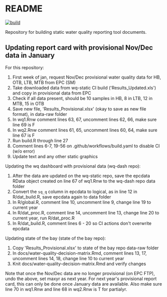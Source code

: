 # README

[![build](https://github.com/tbep-tech/wq-static/workflows/build/badge.svg)](https://github.com/tbep-tech/wq-static/actions)

Repository for building static water quality reporting tool documents. 

## Updating report card with provisional Nov/Dec data in January

For this repository:

1. First week of jan, request Nov/Dec provisional water quality data for HB, OTB, LTB, MTB from EPC (SM)
1. Take downloaded data from wq-static CI build ('Results_Updated.xls') and copy in provisional data from EPC
1. Check if all data present, should be 10 samples in HB, 8 in LTB, 12 in MTB, 15 in OTB
1. Save new file, 'Results_Provisional.xlsx' (okay to save as new file format), in data-raw folder
1. In wq1.Rnw comment lines 63, 67, uncomment lines 62, 66, make sure line 69 is F
1. In wq2.Rnw comment lines 61, 65, uncomment lines 60, 64, make sure line 67 is F
1. Run build.R through line 27
1. Comment lines 6-7, 19-56 on .github/workflows/build.yaml to disable CI (w/o error)
1. Update text and any other static graphics

Updating the wq dashboard with provisional data (wq-dash repo):

1. After the data are updated on the wq-static repo, save the epcdata RData object created on line 67 of wq1.Rnw to the wq-dash repo data folder 
1. Convert the `sq_q` column in epcdata to logical, as in line 12 in R/dat_build.R, save epcdata again to data folder
1. In R/global.R, comment line 10, uncomment line 9, change line 19 to current year
1. In R/dat_proc.R, comment line 14, uncomment line 13, change line 20 to current year, run R/dat_proc.R
1. In R/dat_build.R, comment lines 6 - 20 so CI actions don't overwrite epcdata

Updating state of the bay (state of the bay repo): 

1. Copy 'Results_Provisional.xlsx' to state of the bay repo data-raw folder
1. In docs/water-quality-decision-matrix.Rmd, comment lines 13, 17, uncomment lines 14, 18, change line 10 to current year
1. Knit docs/water-quality-decision-matrix.Rmd and verify changes

Note that once the Nov/Dec data are no longer provisional (on EPC FTP), undo the above, set maxyr as next year.  For next year's provisional report card, this can only be done once January data are available.  Also make sure line 70 in wq1.Rnw and line 68 in wq2.Rnw is T for partialyr.